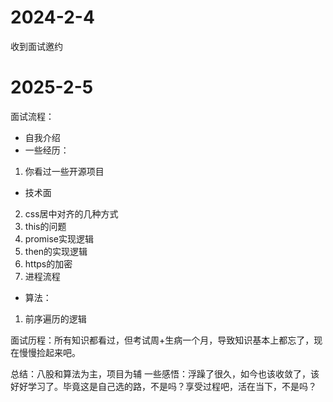 # 2024-2-4
收到面试邀约
# 2025-2-5
面试流程：
- 自我介绍
- 一些经历：
1. 你看过一些开源项目
- 技术面
2. css居中对齐的几种方式
3. this的问题
3. promise实现逻辑
4. then的实现逻辑
5. https的加密
6. 进程流程
- 算法：
1. 前序遍历的逻辑

面试历程：所有知识都看过，但考试周+生病一个月，导致知识基本上都忘了，现在慢慢捡起来吧。

总结：八股和算法为主，项目为辅
一些感悟：浮躁了很久，如今也该收敛了，该好好学习了。毕竟这是自己选的路，不是吗？享受过程吧，活在当下，不是吗？